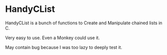 # HandyCList

HandyCList is a bunch of functions to Create and Manipulate chained lists in C.

Very easy to use. Even a Monkey could use it.

May contain bug because I was too lazy to deeply test it.